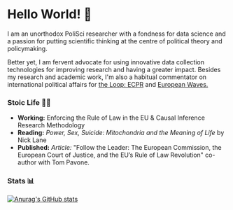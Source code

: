 # Hello World! 👋
I am an unorthodox PoliSci researcher with a fondness for data science and a passion for putting scientific thinking at the centre of political theory and policymaking. 

Better yet, I am  fervent advocate for using innovative data collection technologies for improving research and having a greater impact. Besides my research and academic work, I'm also a habitual commentator on international political affairs for [the Loop: ECPR](https://theloop.ecpr.eu/) and [European Waves.](https://www.europeanwaves.com/)

### Stoic Life 👨‍🎓
+ **Working:** Enforcing the Rule of Law in the EU & Causal Inference Research Methodology
+ **Reading:** *Power, Sex, Suicide: Mitochondria and the Meaning of Life* by Nick Lane
+ **Published:** *Article:* "Follow the Leader: The European Commission, the European Court of Justice, and the EU’s Rule of Law Revolution" co-author with Tom Pavone.
### Stats 📊

[![Anurag's GitHub stats](https://github-readme-stats.vercel.app/api?username=mauriciomm7&theme=highcontrast)](https://github.com/mauriciomm7/github-readme-stats)
